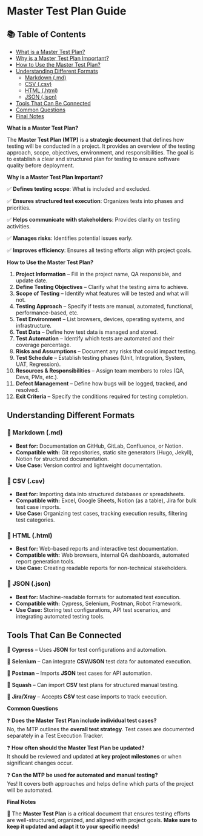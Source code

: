 # Master Test Plan Guide

## 📚 Table of Contents

- [What is a Master Test Plan?](#what-is-a-master-test-plan)
- [Why is a Master Test Plan Important?](#why-is-a-master-test-plan-important)
- [How to Use the Master Test Plan?](#how-to-use-the-master-test-plan)
- [Understanding Different Formats](#understanding-different-formats)
  - [Markdown (.md)](#markdown-md)
  - [CSV (.csv)](#csv-csv)
  - [HTML (.html)](#html-html)
  - [JSON (.json)](#json-json)
- [Tools That Can Be Connected](#tools-that-can-be-connected)
- [Common Questions](#common-questions)
- [Final Notes](#final-notes)

**What is a Master Test Plan?**

The **Master Test Plan (MTP)** is a **strategic document** that defines how testing will be conducted in a project. It provides an overview of the testing approach, scope, objectives, environment, and responsibilities. The goal is to establish a clear and structured plan for testing to ensure software quality before deployment.

**Why is a Master Test Plan Important?**

✅ **Defines testing scope**: What is included and excluded.

✅ **Ensures structured test execution**: Organizes tests into phases and priorities.

✅ **Helps communicate with stakeholders**: Provides clarity on testing activities.

✅ **Manages risks**: Identifies potential issues early.

✅ **Improves efficiency**: Ensures all testing efforts align with project goals.

**How to Use the Master Test Plan?**

1. **Project Information** – Fill in the project name, QA responsible, and update date.
2. **Define Testing Objectives** – Clarify what the testing aims to achieve.
3. **Scope of Testing** – Identify what features will be tested and what will not.
4. **Testing Approach** – Specify if tests are manual, automated, functional, performance-based, etc.
5. **Test Environment** – List browsers, devices, operating systems, and infrastructure.
6. **Test Data** – Define how test data is managed and stored.
7. **Test Automation** – Identify which tests are automated and their coverage percentage.
8. **Risks and Assumptions** – Document any risks that could impact testing.
9. **Test Schedule** – Establish testing phases (Unit, Integration, System, UAT, Regression).
10. **Resources & Responsibilities** – Assign team members to roles (QA, Devs, PMs, etc.).
11. **Defect Management** – Define how bugs will be logged, tracked, and resolved.
12. **Exit Criteria** – Specify the conditions required for testing completion.

## Understanding Different Formats

### **📂 Markdown (.md)**

- **Best for:** Documentation on GitHub, GitLab, Confluence, or Notion.
- **Compatible with:** Git repositories, static site generators (Hugo, Jekyll), Notion for structured documentation.
- **Use Case:** Version control and lightweight documentation.

### **📂 CSV (.csv)**

- **Best for:** Importing data into structured databases or spreadsheets.
- **Compatible with:** Excel, Google Sheets, Notion (as a table), Jira for bulk test case imports.
- **Use Case:** Organizing test cases, tracking execution results, filtering test categories.

### **📂 HTML (.html)**

- **Best for:** Web-based reports and interactive test documentation.
- **Compatible with:** Web browsers, internal QA dashboards, automated report generation tools.
- **Use Case:** Creating readable reports for non-technical stakeholders.

### **📂 JSON (.json)**

- **Best for:** Machine-readable formats for automated test execution.
- **Compatible with:** Cypress, Selenium, Postman, Robot Framework.
- **Use Case:** Storing test configurations, API test scenarios, and integrating automated testing tools.

## Tools That Can Be Connected

🔹 **Cypress** – Uses **JSON** for test configurations and automation.

🔹 **Selenium** – Can integrate **CSV/JSON** test data for automated execution.

🔹 **Postman** – Imports **JSON** test cases for API automation.

🔹 **Squash** – Can import **CSV** test plans for structured manual testing.

🔹 **Jira/Xray** – Accepts **CSV** test case imports to track execution.

**Common Questions**

❓ **Does the Master Test Plan include individual test cases?**  
No, the MTP outlines the **overall test strategy**. Test cases are documented separately in a Test Execution Tracker.

❓ **How often should the Master Test Plan be updated?**  
It should be reviewed and updated **at key project milestones** or when significant changes occur.

❓ **Can the MTP be used for automated and manual testing?**  
Yes! It covers both approaches and helps define which parts of the project will be automated.

**Final Notes**

🚀 The **Master Test Plan** is a critical document that ensures testing efforts are well-structured, organized, and aligned with project goals. **Make sure to keep it updated and adapt it to your specific needs!**